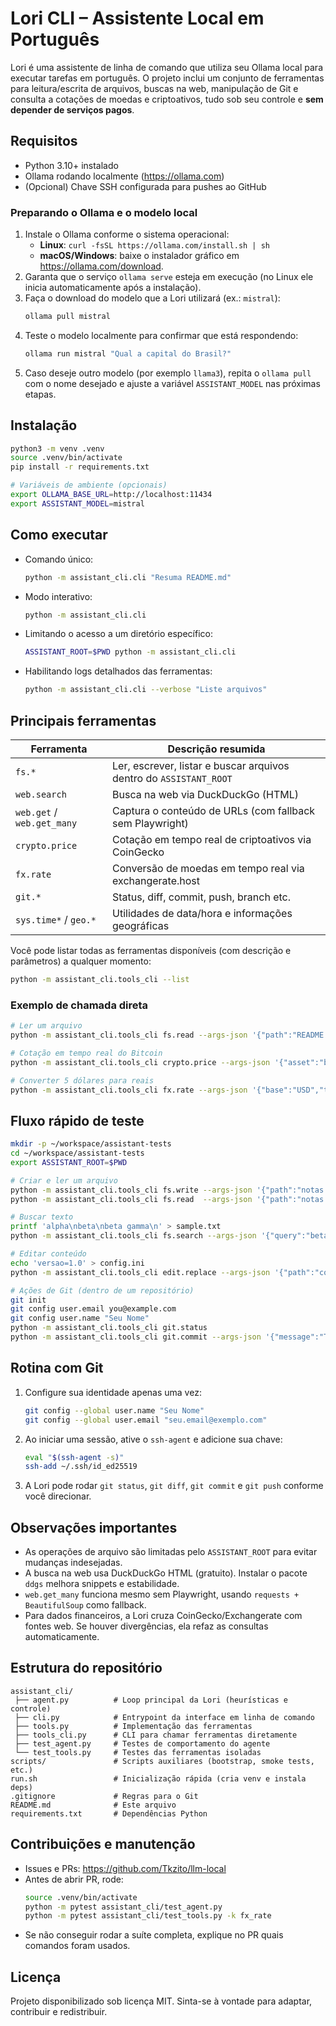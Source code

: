 Lori CLI – Assistente Local em Português
=======================================

Lori é uma assistente de linha de comando que utiliza seu Ollama local para executar tarefas em português. O projeto inclui um conjunto de ferramentas para leitura/escrita de arquivos, buscas na web, manipulação de Git e consulta a cotações de moedas e criptoativos, tudo sob seu controle e **sem depender de serviços pagos**.

## Requisitos

- Python 3.10+ instalado
- Ollama rodando localmente (https://ollama.com)
- (Opcional) Chave SSH configurada para pushes ao GitHub

### Preparando o Ollama e o modelo local

1. Instale o Ollama conforme o sistema operacional:
   - **Linux**: `curl -fsSL https://ollama.com/install.sh | sh`
   - **macOS/Windows**: baixe o instalador gráfico em <https://ollama.com/download>.
2. Garanta que o serviço `ollama serve` esteja em execução (no Linux ele inicia automaticamente após a instalação).
3. Faça o download do modelo que a Lori utilizará (ex.: `mistral`):
   ```bash
   ollama pull mistral
   ```
4. Teste o modelo localmente para confirmar que está respondendo:
   ```bash
   ollama run mistral "Qual a capital do Brasil?"
   ```
5. Caso deseje outro modelo (por exemplo `llama3`), repita o `ollama pull` com o nome desejado e ajuste a variável `ASSISTANT_MODEL` nas próximas etapas.

## Instalação

```bash
python3 -m venv .venv
source .venv/bin/activate
pip install -r requirements.txt

# Variáveis de ambiente (opcionais)
export OLLAMA_BASE_URL=http://localhost:11434
export ASSISTANT_MODEL=mistral
```

## Como executar

- Comando único:
  ```bash
  python -m assistant_cli.cli "Resuma README.md"
  ```
- Modo interativo:
  ```bash
  python -m assistant_cli.cli
  ```
- Limitando o acesso a um diretório específico:
  ```bash
  ASSISTANT_ROOT=$PWD python -m assistant_cli.cli
  ```
- Habilitando logs detalhados das ferramentas:
  ```bash
  python -m assistant_cli.cli --verbose "Liste arquivos"
  ```

## Principais ferramentas

| Ferramenta             | Descrição resumida                                                |
|------------------------|-------------------------------------------------------------------|
| `fs.*`                 | Ler, escrever, listar e buscar arquivos dentro do `ASSISTANT_ROOT`|
| `web.search`           | Busca na web via DuckDuckGo (HTML)                                |
| `web.get` / `web.get_many` | Captura o conteúdo de URLs (com fallback sem Playwright)      |
| `crypto.price`         | Cotação em tempo real de criptoativos via CoinGecko              |
| `fx.rate`              | Conversão de moedas em tempo real via exchangerate.host          |
| `git.*`                | Status, diff, commit, push, branch etc.                          |
| `sys.time*` / `geo.*`  | Utilidades de data/hora e informações geográficas                 |

Você pode listar todas as ferramentas disponíveis (com descrição e parâmetros) a qualquer momento:

```bash
python -m assistant_cli.tools_cli --list
```

### Exemplo de chamada direta

```bash
# Ler um arquivo
python -m assistant_cli.tools_cli fs.read --args-json '{"path":"README.md"}'

# Cotação em tempo real do Bitcoin
python -m assistant_cli.tools_cli crypto.price --args-json '{"asset":"bitcoin","vs_currencies":["brl","usd"]}'

# Converter 5 dólares para reais
python -m assistant_cli.tools_cli fx.rate --args-json '{"base":"USD","target":"BRL","amount":5}'
```

## Fluxo rápido de teste

```bash
mkdir -p ~/workspace/assistant-tests
cd ~/workspace/assistant-tests
export ASSISTANT_ROOT=$PWD

# Criar e ler um arquivo
python -m assistant_cli.tools_cli fs.write --args-json '{"path":"notas.txt","content":"Primeira linha"}'
python -m assistant_cli.tools_cli fs.read  --args-json '{"path":"notas.txt"}'

# Buscar texto
printf 'alpha\nbeta\nbeta gamma\n' > sample.txt
python -m assistant_cli.tools_cli fs.search --args-json '{"query":"beta"}'

# Editar conteúdo
echo 'versao=1.0' > config.ini
python -m assistant_cli.tools_cli edit.replace --args-json '{"path":"config.ini","find":"1.0","replace":"2.0"}'

# Ações de Git (dentro de um repositório)
git init
git config user.email you@example.com
git config user.name "Seu Nome"
python -m assistant_cli.tools_cli git.status
python -m assistant_cli.tools_cli git.commit --args-json '{"message":"Teste","add_all":true}'
```

## Rotina com Git

1. Configure sua identidade apenas uma vez:
   ```bash
   git config --global user.name "Seu Nome"
   git config --global user.email "seu.email@exemplo.com"
   ```
2. Ao iniciar uma sessão, ative o `ssh-agent` e adicione sua chave:
   ```bash
   eval "$(ssh-agent -s)"
   ssh-add ~/.ssh/id_ed25519
   ```
3. A Lori pode rodar `git status`, `git diff`, `git commit` e `git push` conforme você direcionar.

## Observações importantes

- As operações de arquivo são limitadas pelo `ASSISTANT_ROOT` para evitar mudanças indesejadas.
- A busca na web usa DuckDuckGo HTML (gratuito). Instalar o pacote `ddgs` melhora snippets e estabilidade.
- `web.get_many` funciona mesmo sem Playwright, usando `requests + BeautifulSoup` como fallback.
- Para dados financeiros, a Lori cruza CoinGecko/Exchangerate com fontes web. Se houver divergências, ela refaz as consultas automaticamente.

## Estrutura do repositório

```
assistant_cli/
 ├── agent.py          # Loop principal da Lori (heurísticas e controle)
 ├── cli.py            # Entrypoint da interface em linha de comando
 ├── tools.py          # Implementação das ferramentas
 ├── tools_cli.py      # CLI para chamar ferramentas diretamente
 ├── test_agent.py     # Testes de comportamento do agente
 └── test_tools.py     # Testes das ferramentas isoladas
scripts/               # Scripts auxiliares (bootstrap, smoke tests, etc.)
run.sh                 # Inicialização rápida (cria venv e instala deps)
.gitignore             # Regras para o Git
README.md              # Este arquivo
requirements.txt       # Dependências Python
```

## Contribuições e manutenção

- Issues e PRs: <https://github.com/Tkzito/llm-local>
- Antes de abrir PR, rode:
  ```bash
  source .venv/bin/activate
  python -m pytest assistant_cli/test_agent.py
  python -m pytest assistant_cli/test_tools.py -k fx_rate
  ```
- Se não conseguir rodar a suíte completa, explique no PR quais comandos foram usados.

## Licença

Projeto disponibilizado sob licença MIT. Sinta-se à vontade para adaptar, contribuir e redistribuir.
